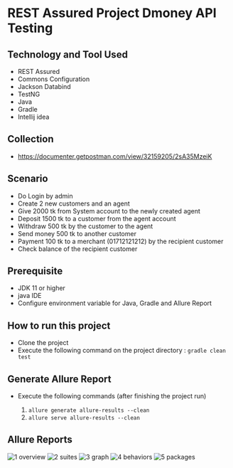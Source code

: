# REST Assured Project Dmoney API Testing

## Technology and Tool Used
- REST Assured
- Commons Configuration
- Jackson Databind
- TestNG
- Java
- Gradle
- Intellij idea

## Collection
- https://documenter.getpostman.com/view/32159205/2sA35MzeiK

## Scenario
- Do Login by admin
- Create 2 new customers and an agent
- Give 2000 tk from System account to the newly created agent
- Deposit 1500 tk to a customer from the agent account
- Withdraw 500 tk by the customer to the agent
- Send money 500 tk to another customer
- Payment 100 tk to a merchant (01712121212) by the recipient customer
- Check balance of the recipient customer

## Prerequisite
- JDK 11 or higher
- java IDE
- Configure environment variable for Java, Gradle and Allure Report

## How to run this project
- Clone the project
- Execute the following command on the project directory : `gradle clean test`

## Generate Allure Report
- Execute the following commands (after finishing the project run)

  1. `allure generate allure-results --clean`
  2. `allure serve allure-results --clean`

## Allure Reports
![1 overview](https://github.com/touhid-96/REST-Assured-Project-Dmoney-API-Testing/assets/29010371/f92f1ae5-42fb-4dd0-b652-894f6a6c2649)
![2 suites](https://github.com/touhid-96/REST-Assured-Project-Dmoney-API-Testing/assets/29010371/c52295df-fb9f-4990-a94d-d537308d61c7)
![3 graph](https://github.com/touhid-96/REST-Assured-Project-Dmoney-API-Testing/assets/29010371/93aad822-e71c-4b5c-989e-3f11e4f26559)
![4 behaviors](https://github.com/touhid-96/REST-Assured-Project-Dmoney-API-Testing/assets/29010371/1188fbe0-9bcb-4e72-8c15-e95fcea87412)
![5 packages](https://github.com/touhid-96/REST-Assured-Project-Dmoney-API-Testing/assets/29010371/6acd6309-9e45-4e81-9502-5169441dfa6d)
